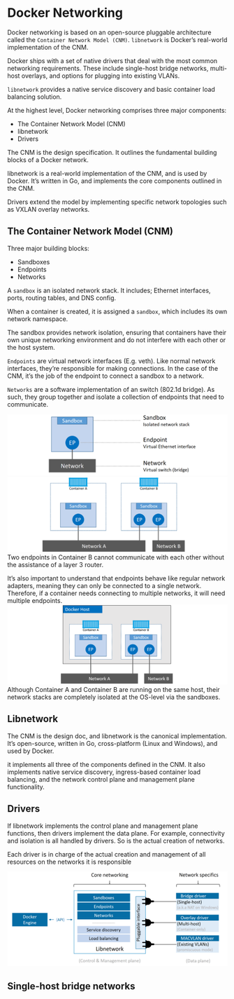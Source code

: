 # Docker Networking

Docker networking is based on an open-source pluggable architecture called the `Container Network Model (CNM)`. `libnetwork` is Docker’s real-world implementation of the CNM.

Docker ships with a set of native drivers that deal with the most common networking requirements. These include single-host bridge networks, multi-host overlays, and options for plugging into existing VLANs.

`libnetwork` provides a native service discovery and basic container load balancing solution.

At the highest level, Docker networking comprises three major components:

* The Container Network Model (CNM)
* libnetwork
* Drivers

The CNM is the design specification. It outlines the fundamental building blocks of a Docker network.

libnetwork is a real-world implementation of the CNM, and is used by Docker. It’s written in Go, and implements the core components outlined in the CNM.

Drivers extend the model by implementing specific network topologies such as VXLAN overlay networks.

## The Container Network Model (CNM)

Three major building blocks:

* Sandboxes
* Endpoints
* Networks

A `sandbox` is an isolated network stack. It includes; Ethernet interfaces, ports, routing tables, and DNS config.

When a container is created, it is assigned a `sandbox`, which includes its own network namespace.

The sandbox provides network isolation, ensuring that containers have their own unique networking environment and do not interfere with each other or the host system.



`Endpoints` are virtual network interfaces (E.g. veth). Like normal network interfaces, they’re responsible for making connections. In the case of the CNM, it’s the job of the endpoint to connect a sandbox to a network.

`Networks` are a software implementation of an switch (802.1d bridge). As such, they group together and isolate a collection of endpoints that need to communicate.

<img src="./images/CNM.png">
<img src="./images/CNM2.png">
Two endpoints in Container B cannot communicate with each other without the assistance of a layer 3 router.

It’s also important to understand that endpoints behave like regular network adapters, meaning they can only be connected to a single network. Therefore, if a container needs connecting to multiple networks, it will need multiple endpoints.
<img src="./images/CNM3.png">
Although Container A and Container B are running on the same host, their network stacks are completely isolated at the OS-level via the sandboxes.


## Libnetwork

The CNM is the design doc, and libnetwork is the canonical implementation. It’s open-source, written in Go, cross-platform (Linux and Windows), and used by Docker.

it implements all three of the components defined in the CNM. It also implements native service discovery, ingress-based container load balancing, and the network control plane and management plane functionality.

## Drivers

If libnetwork implements the control plane and management plane functions, then drivers implement the data plane. For example, connectivity and isolation is all handled by drivers. So is the actual creation of networks.

Each driver is in charge of the actual creation and management of all resources on the networks it is responsible

<img src="./images/drivers.png">

## Single-host bridge networks
